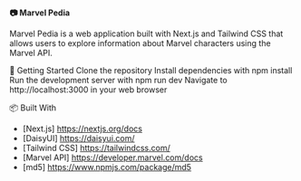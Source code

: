 **📷 Marvel Pedia**

Marvel Pedia is a web application built with Next.js and Tailwind CSS that allows users to explore information about Marvel characters using the Marvel API.


🚀 Getting Started
Clone the repository
Install dependencies with npm install
Run the development server with npm run dev
Navigate to http://localhost:3000 in your web browser


📦 Built With
- [Next.js] https://nextjs.org/docs
- [DaisyUI] https://daisyui.com/
- [Tailwind CSS] https://tailwindcss.com/
- [Marvel API] https://developer.marvel.com/docs
- [md5] https://www.npmjs.com/package/md5